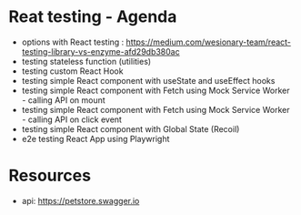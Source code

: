 # Reat testing - Agenda

- options with React testing : https://medium.com/wesionary-team/react-testing-library-vs-enzyme-afd29db380ac
- testing stateless function (utilities)
- testing custom React Hook 
- testing simple React component with useState and useEffect hooks
- testing simple React component with Fetch using Mock Service Worker - calling API on mount 
- testing simple React component with Fetch using Mock Service Worker - calling API on click event
- testing simple React component with Global State (Recoil)
- e2e testing React App using Playwright


# Resources
- api: https://petstore.swagger.io